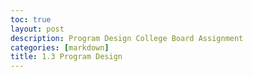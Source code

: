 ```yaml
---
toc: true
layout: post
description: Program Design College Board Assignment
categories: [markdown]
title: 1.3 Program Design
---
```


